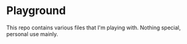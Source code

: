 # Playground
This repo contains various files that I'm playing with. Nothing special, personal use mainly.
